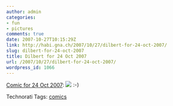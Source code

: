 ```yaml
---
author: admin
categories:
- fun
- pictures
comments: true
date: 2007-10-27T10:15:29Z
link: http://habi.gna.ch/2007/10/27/dilbert-for-24-oct-2007/
slug: dilbert-for-24-oct-2007
title: Dilbert for 24 Oct 2007
url: /2007/10/27/dilbert-for-24-oct-2007/
wordpress_id: 1066
---
```


[Comic for 24 Oct 2007](http://www.dilbert.com/comics/dilbert/archive/dilbert-20071024.html):
![](http://www.dilbert.com/comics/dilbert/archive/images/dilbert2002444471024.gif)
:-)


Technorati Tags: [comics](http://www.technorati.com/tag/comics)
